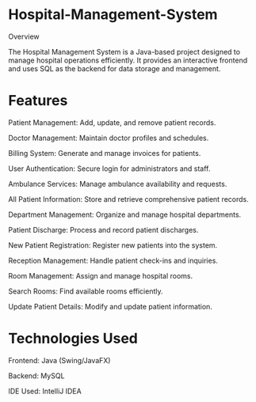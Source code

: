 # Hospital-Management-System

Overview

The Hospital Management System is a Java-based project designed to manage hospital operations efficiently. It provides an interactive frontend and uses SQL as the backend for data storage and management.

# Features

Patient Management: Add, update, and remove patient records.

Doctor Management: Maintain doctor profiles and schedules.

Billing System: Generate and manage invoices for patients.

User Authentication: Secure login for administrators and staff.

Ambulance Services: Manage ambulance availability and requests.

All Patient Information: Store and retrieve comprehensive patient records.

Department Management: Organize and manage hospital departments.

Patient Discharge: Process and record patient discharges.

New Patient Registration: Register new patients into the system.

Reception Management: Handle patient check-ins and inquiries.

Room Management: Assign and manage hospital rooms.

Search Rooms: Find available rooms efficiently.

Update Patient Details: Modify and update patient information.

# Technologies Used

Frontend: Java (Swing/JavaFX)

Backend: MySQL

IDE Used: IntelliJ IDEA 
